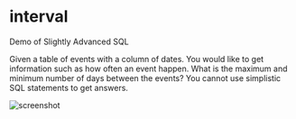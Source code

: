 # interval
Demo of Slightly Advanced SQL

Given a table of events with a column of dates. You would like to get information such as how often an event happen. 
What is the maximum and minimum number of days between the events?
You cannot use simplistic SQL statements to get answers.


![screenshot](https://github.com/alexcmak/interval/blob/images/problem.png)